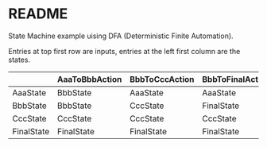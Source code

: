 README
====

State Machine example uising DFA (Deterministic Finite Automation).

Entries at top first row are inputs, entries at the left first column are the states.

|            | AaaToBbbAction | BbbToCccAction | BbbToFinalAction | CccToFinalAction | Others     |
|------------|----------------|----------------|------------------|------------------|------------|
| AaaState   | BbbState       | AaaState       | AaaState         | AaaState         | AaaState   |
| BbbState   | BbbState       | CccState       | FinalState       | BbbState         | BbbState   |
| CccState   | CccState       | CccState       | CccState         | FinalState       | CccState   |
| FinalState | FinalState     | FinalState     | FinalState       | FinalState       | FinalState |